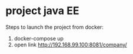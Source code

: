 # project java EE

Steps to launch the project from docker:
1. docker-compose up
2. open link http://192.168.99.100:8081/company/
